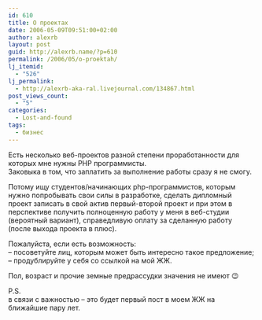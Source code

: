 ```yaml
---
id: 610
title: О проектах
date: 2006-05-09T09:51:00+02:00
author: alexrb
layout: post
guid: http://alexrb.name/?p=610
permalink: /2006/05/o-proektah/
lj_itemid:
  - "526"
lj_permalink:
  - http://alexrb-aka-ral.livejournal.com/134867.html
post_views_count:
  - "5"
categories:
  - Lost-and-found
tags:
  - бизнес
---
```

Есть несколько веб-проектов разной степени проработанности для которых мне нужны PHP программисты.  
Заковыка в том, что заплатить за выполнение работы сразу я не смогу. 

Потому ищу студентов/начинающих php-программистов, которым нужно попробывать свои силы в разработке, сделать дипломный проект записать в свой актив первый-второй проект и при этом в перспективе получить полноценную работу у меня в веб-студии (вероятный вариант), справедливую оплату за сделанную работу (после выхода проекта в плюс).

Пожалуйста, если есть возможность:  
&#8211; посоветуйте лиц, которым может быть интересно такое предложение;  
&#8211; продублируйте у себя со ссылкой на мой ЖЖ.

Пол, возраст и прочие земные предрассудки значения не имеют 😉

P.S.  
в связи с важностью &#8211; это будет первый пост в моем ЖЖ на ближайшие пару лет.